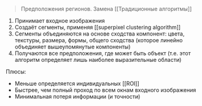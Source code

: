 > Предположения регионов. Замена [[Традиционные алгоритмы]]

1. Принимает входное изображения
2. Создаёт сегменты, применяя [[superpixel clustering algorithm]]
3. Сегменты объединяются на основе сходства компонент: цвета, текстуры, размера, формы, общего сходства (которое линейно объединяет вышеупомянутые компоненты) 
4. Получаются все предположения, где может быть объект (т.е. этот алгоритм определяет лишь наиболее выразительные области)

Плюсы:
+ Меньше определяется индивидуальных [[ROI]]
+ Быстрее, чем полный проход по всем окнам входного изображения
+ Минимальная потеря информации (и точности)